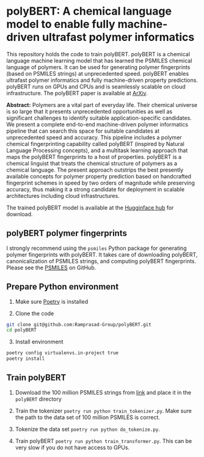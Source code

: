 # polyBERT: A chemical language model to enable fully machine-driven ultrafast polymer informatics

This repository holds the code to train polyBERT. polyBERT is a chemical language machine learning model that has learned the PSMILES chemical language of polymers. It can be used for generating polymer fingerprints (based on PSMILES strings) at unprecedented speed. polyBERT enables ultrafast polymer informatics and fully machine-driven property predictions. polyBERT runs on GPUs and CPUs and is seamlessly scalable on cloud infrastructure. The polyBERT paper is available at [ArXiv](https://arxiv.org/abs/). 

**Abstract:** Polymers are a vital part of everyday life. Their chemical universe is so large that it presents unprecedented opportunities as well as significant challenges to identify suitable application-specific candidates. We present a complete end-to-end machine-driven polymer informatics pipeline that can search this space for suitable candidates at unprecedented speed and accuracy. This pipeline includes a polymer chemical fingerprinting capability called polyBERT (inspired by Natural Language Processing concepts), and a multitask learning approach that maps the polyBERT fingerprints to a host of properties. polyBERT is a chemical linguist that treats the chemical structure of polymers as a chemical language. The present approach outstrips the best presently available concepts for polymer property prediction based on handcrafted fingerprint schemes in speed by two orders of magnitude while preserving accuracy, thus making it a strong candidate for deployment in scalable architectures including cloud infrastructures.


The trained polyBERT model is available at the [Hugginface hub](https://huggingface.co/kuelumbus/polyBERT) for download.

## polyBERT polymer fingerprints

I strongly recommend using the `psmiles` Python package for generating polymer fingerprints with polyBERT. It takes care of downloading polyBERT, canonicalization of PSMILES strings, and computing polyBERT fingerprints. Please see the [PSMILES](https://github.com/Ramprasad-Group/psmiles) on GitHub.

## Prepare Python environment

1. Make sure [Poetry](https://python-poetry.org/docs/) is installed

2. Clone the code 
```bash
git clone git@github.com:Ramprasad-Group/polyBERT.git
cd polyBERT
```

3. Install environment

```bash
poetry config virtualenvs.in-project true
poetry install
```

## Train polyBERT

1. Download the 100 million PSMILES strings from [link]() and place it in the `polyBERT` directory

2. Train the tokenizer `poetry run python train_tokenizer.py`. Make sure the path to the data set of 100 million PSMILES is correct. 

3. Tokenize the data set `poetry run python do_tokenize.py`.

4. Train polyBERT `poetry run python train_transformer.py`. This can be very slow if you do not have access to GPUs.
